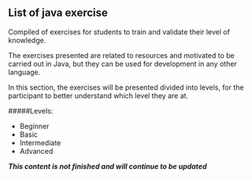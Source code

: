 ## List of java exercise

Compiled of exercises for students to train and validate their level of knowledge.

The exercises presented are related to resources and motivated to be carried out in Java, but they can be used for development in any other language.

In this section, the exercises will be presented divided into levels, for the participant to better understand which level they are at.

#####Levels:
* Beginner
* Basic
* Intermediate
* Advanced

***This content is not finished and will continue to be updated***
